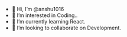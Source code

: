 - 👋 Hi, I’m @anshu1016
- 👀 I’m interested in Coding..
- 🌱 I’m currently learning React.
- 💞️ I’m looking to collaborate on Development.


<!---
anshu1016/anshu1016 is a ✨ special ✨ repository because its `README.md` (this file) appears on your GitHub profile.
You can click the Preview link to take a look at your changes.
--->
